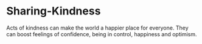 # Sharing-Kindness
Acts of kindness can make the world a happier place for everyone. They can boost feelings of confidence, being in control, happiness and optimism.
